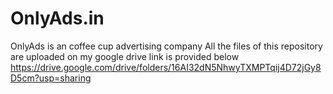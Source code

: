 # OnlyAds.in
OnlyAds is an coffee cup advertising company
All the files of this repository are uploaded on my google drive link is provided below
https://drive.google.com/drive/folders/16AI32dN5NhwyTXMPTqij4D72jGy8D5cm?usp=sharing 
